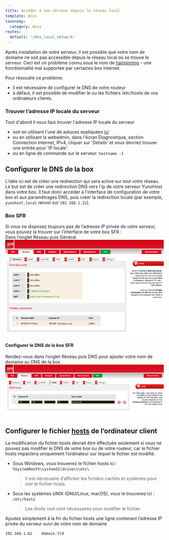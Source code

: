 ```yaml
---
title: Accéder à son serveur depuis le réseau local
template: docs
taxonomy:
  category: docs
routes:
  default: '/dns_local_network'
---
```


Après installation de votre serveur, il est possible que votre nom de domaine ne soit pas accessible depuis le réseau local où se trouve le serveur. Ceci est un problème connu sous le nom de [hairpinning](http://fr.wikipedia.org/wiki/Hairpinning) - une fonctionnalité mal supportée par certaines box internet.

Pour résoudre ce problème:
- il est nécessaire de configurer le DNS de votre routeur 
- à défaut, il est possible de modifier le ou les fichiers /etc/hosts de vos ordinateurs clients.

### Trouver l’adresse IP locale du serveur

Tout d'abord il vous faut trouver l'adresse IP locale du serveur
- soit en utilisant l'une de astuces expliquées [ici](/finding_the_local_ip)
- ou en utilisant la webadmin, dans l'écran Diagnostique, section Connection Internet, IPv4, cliquer sur 'Détails' et vous devriez trouver une entrée pour 'IP locale'.
- ou en ligne de commande sur le serveur: `hostname -I`

## Configurer le DNS de la box

L'idée ici est de créer une redirection qui sera active sur tout votre réseau. Le but est de créer une redirection DNS vers l'ip de votre serveur YunoHost dans votre box. Il faut donc accéder à l'interface de configuration de votre box et aux paramétrages DNS, puis créer la redirection locale (par exemple, `yunohost.local` renvoi sur `192.168.1.21`).

### Box SFR

Si vous ne disposez toujours pas de l’adresse IP privée de votre serveur, vous pouvez la trouver sur l’interface de votre box SFR :  
    Dans l’onglet Réseau puis Général
<img src="/images/ip_serveur.png" width=800>

#### Configurer le DNS de la box SFR
Rendez-vous dans l’onglet Réseau puis DNS pour ajouter votre nom de domaine au DNS de la box.
<img src="/images/dns_9box.png" width=800>

## Configurer le fichier [hosts](http://fr.wikipedia.org/wiki/Hosts) de l’ordinateur client

La modification du fichier hosts devrait être effectuée seulement si vous ne pouvez pas modifier le DNS de votre box ou de votre routeur, car le fichier hosts impactera uniquement l’ordinateur sur lequel le fichier est modifié.

- Sous Windows, vous trouverez le fichier hosts ici :
    `%SystemRoot%\system32\drivers\etc\`
    > Il est nécessaire d’afficher les fichiers cachés et systèmes pour voir le fichier hosts.
- Sous les systèmes UNIX (GNU/Linux, macOS), vous le trouverez ici :
    `/etc/hosts`
    > Les droits root sont nécessaires pour modifier le fichier.

Ajoutez simplement à la fin du fichier hosts une ligne contenant l’adresse IP privée du serveur suivi de votre nom de domaine

```bash
192.168.1.62	domain.tld
```
